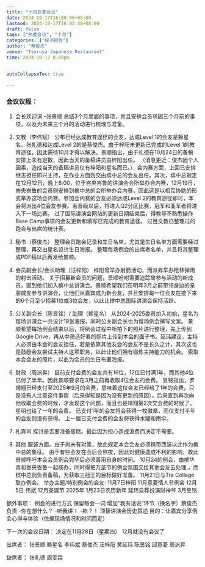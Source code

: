 ```yaml
---
title: "十月执委会议"
date: 2024-10-17T16:00:00+08:00
lastmod: 2024-10-17T16:02:48+08:00
draft: false
tags: ["执委会议", "十月"]
categories: ["秘书报告"]
author: "蔡俊杰"
venue: "Tsuruya Japanese Restaurant"
time: 2024-10-17 8.00pm


autoCollapseToc: true

---
```


### 会议议程：

1.	会⻓欢迎词 -张景顺
总结3个月里面的事项，并且安排会员巩固三个月前的事项，以及为未来三个月的活动进行梳理与准备。


2.	文教（李伟斌）
公布已经达成教育途径的会友，达成Level 1的会友是赖星名、张礼德和达成Level 2的是蔡俊杰。由于梓阳未更新已完成的Level 1的教育途径，因此需待10月才得以解决。景顺指出，由于礼德在10月24日的备稿安排上未有定数，因此当天的备稿讲员由梓阳出任。
（消息更近：俊杰因个人因素，造成当天的备稿讲员仅有梓阳和星名而已。）
会内赛方面，上回已安排继志担任即兴主持，在作业方面则交由槟中总的会友出任。其次，槟中总敲定在12月12日，晚上8:00，位于峇央峇鲁的讲演会会所举办会内赛，12月19日，峇央峇鲁的会员则安排到槟中总的会所举办会内赛，因此这是以相互协助的形式举办这场会内赛。参加会内赛的会友必须达成Level 2的教育途径即可，本会将派出4位会友参赛。若晋级以后，将进入Q2分区比赛，冠军和亚军者将进入下一场比赛。
过了国际讲演会网站的更新日期结束后，得教导不熟悉操作Base Camp事项的会友更新和填写已完成的教育途径。
过目文教已整理过的跑会与出席的统计表。


3.	秘书（蔡俊杰）
整理会员跑会记录和生日名单，尤其是生日名单方面需要经过整理，再交由星名设计生日海报。
整理每场例会的出席者名单，并且将其整理成PDF稿以后再发给景顺。


4.	会员副会长/会长助理（汪梓阳）
梓阳曾举办射箭活动，而派昇举办枪林弹雨的射击活动。
关于招募新会员的问题，景顺吩咐需要追踪曾参与活动的新成员，直到他们加入槟中总讲演会。景顺希望我们在明年3月之前带领身边的亲朋戚友参与讲演会，让他们从嘉宾成为新会友，并且安排每一位会友在接下来的6个月至少招募1位或3位会友，以此让槟中总国际讲演会保持活跃。


5.	公关副会长（陈昱铭）/ 助理（赖星名）
从2024-2025委员加入初始，星名为每场讲演会一共设计19张海报，同时公关副会长也为每场例会撰写文案。
景顺希望每场例会结束以后，将例会过程中所拍下的照片进行整理，先上传到Google Drive，再从中筛选好看的照片上传到本会的面子书。延玮建议，主持人必须由本会的会友担任，若是依靠其他友会的会友不是长久之计，其次这也是鼓励会友尝试主持人这项职务，以此让他们拥有锻炼主持能力的机会。
索取本会会友的照片，以此为会员的生日布置海报。


6.	财政（周派昇）
目前支付会费的会友共有16位，12位已付满1年，而其他4位已付了半年。因此景顺要求在3月之前再收取4位会友的会费。
昱铭指出，罗靖翔已经支付至2025年9月的会费，意味着这位会友已经给了1年的会费，只是没有人注意这件事情（后来得知是因为没有更新的原因）。后来直到再次向他收取会费的时候，才发现这个问题，而且也是靖翔第2次交会费的时候了。
星明也给了一年的会费。
已支付1年的会友将会获得一枚徽章，而仅支付半年的会友则没有获得。
上一届已支付会费的会友将获得水罐和雨伞。


7.	礼宾司
探讨是否要准备蛋糕。最后因为担心造成浪费而决定不需要。


8.	其他
服装方面。由于尚未有对策，故此规定本会会友必须携带西装以此作为槟中总的象征。
由于有些会友在会后会熬夜，因此对健康造成不利的影响，故此景顺呼吁本会会员例会完毕后必须善用自身的时间。
10月24的例会，由槟华青和峇央峇鲁一起联办，同时得把万圣节的例会氛围交给其他会友去处理,，而槟中总则负责备稿，为获取三冠王的目标做好准备。
11月21日与Tra Collage联办例会。
举办主题/特别例会的会友:
11月7日梓阳
11月意菱情人节例会
12月5日 伟斌
12月圣诞节
2025年
1月23日农历新年 
延玮自荐扮演财神爷
3月昱铭


额外事项：
例会的进行方式
保留每会一词
增加“我有话说”环节（换名字）蔡俊杰负责
-你在想什么？
-听我讲！
-欸？！
顶替讲演会历史叙述
目的：让嘉宾分享例会心得与体验（依据现场情况和时间而定）


下一次的会议日期：
决定在11月28日（星期四）
12月就没有会议了


出席者：
张景顺
赖星名
李伟斌
蔡俊杰
汪梓阳
黄延玮
陈昱铭
邱意菱
周派昇


缺席者：
张礼德
周雯霖

